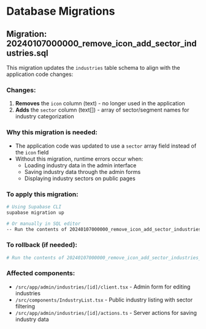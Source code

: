 # Database Migrations

## Migration: 20240107000000_remove_icon_add_sector_industries.sql

This migration updates the `industries` table schema to align with the application code changes:

### Changes:
1. **Removes** the `icon` column (text) - no longer used in the application
2. **Adds** the `sector` column (text[]) - array of sector/segment names for industry categorization

### Why this migration is needed:
- The application code was updated to use a `sector` array field instead of the `icon` field
- Without this migration, runtime errors occur when:
  - Loading industry data in the admin interface
  - Saving industry data through the admin forms
  - Displaying industry sectors on public pages

### To apply this migration:
```bash
# Using Supabase CLI
supabase migration up

# Or manually in SQL editor
-- Run the contents of 20240107000000_remove_icon_add_sector_industries.sql
```

### To rollback (if needed):
```bash
# Run the contents of 20240107000000_remove_icon_add_sector_industries_rollback.sql
```

### Affected components:
- `/src/app/admin/industries/[id]/client.tsx` - Admin form for editing industries
- `/src/components/IndustryList.tsx` - Public industry listing with sector filtering
- `/src/app/admin/industries/[id]/actions.ts` - Server actions for saving industry data